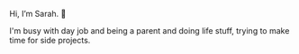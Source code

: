 Hi, I’m Sarah. 👋  

I'm busy with day job and being a parent and doing life stuff, trying to make time for side projects.
